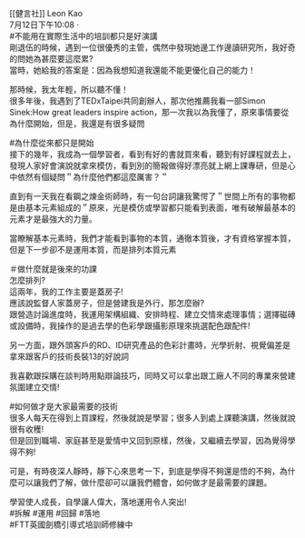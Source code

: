 [[健言社]]
Leon Kao  
7月12日下午10:08 ·  
#不能用在實際生活中的培訓都只是好演講  
剛退伍的時候，遇到一位很優秀的主管，偶然中發現她邊工作邊讀研究所，我好奇的問她為甚麼要這麼累?  
當時，她給我的答案是：因為我想知道我還能不能更優化自己的能力！  
  
那時候，我太年輕，所以聽不懂！  
很多年後，我遇到了TEDxTaipei共同創辦人，那次他推薦我看一部Simon Sinek:How great leaders inspire action，那一次我以為我懂了，原來事情要從為什麼開始，但是，我還是有很多疑問  
  
#為什麼從來都只是開始  
接下的幾年，我成為一個學習者，看到有好的書就買來看，聽到有好課程就去上，發現人家好會演說就拿來模仿，看到別的簡報做得好漂亮就上網上課專研，但是心中依然有個疑問＂為什麼他們都這麼厲害？＂  
  
直到有一天我在看鋼之煉金術師時，有一句台詞讓我驚愕了＂世間上所有的事物都是由基本元素組成的＂原來，光是模仿或學習都只能看到表面，唯有破解最基本的元素才是最強大的力量。  
  
當瞭解基本元素時，我們才能看到事物的本質，通徹本質後，才有資格掌握本質，但是下一步卻不是運用本質，而是排列本質元素  
  
＃做什麼就是後來的功課  
怎麼排列?  
這兩年，我的工作主要是蓋房子!  
應該說監督人家蓋房子，但是營建我是外行，那怎麼辦?  
跟營造討論進度時，我運用架構組織、安排時程、建立交情來處理事情；選擇磁磚或設備時，我操作的是過去學的色彩學跟攝影原理來挑選配色跟配件!  
  
另一方面，跟外頭客戶的RD、ID研究產品的色彩計畫時，光學折射、視覺偏差是拿來跟客戶的技術長裝13的好說詞  
  
我喜歡跟採購在談判時用點辯論技巧，同時又可以拿出跟工廠人不同的專業來營建氛圍建立交情!  
  
#如何做才是大家最需要的技術  
很多人每天在得到上買課程，然後就說是學習；很多人到處上課聽演講，然後就說很有收穫!  
但是回到職場、家庭甚至是愛情中又回到原樣，然後，又繼續去學習，因為覺得學得不夠!  
  
可是，有時夜深人靜時，靜下心來思考一下，到底是學得不夠還是悟的不夠，為什麼可以讓我們了解，做什麼卻可以讓我們體會，如何做才是最需要的課題。  
  
學習使人成長，自學讓人偉大，落地運用令人突出!  
#拆解 #運用 #回歸 #落地  
#FTT英國劍橋引導式培訓師修練中